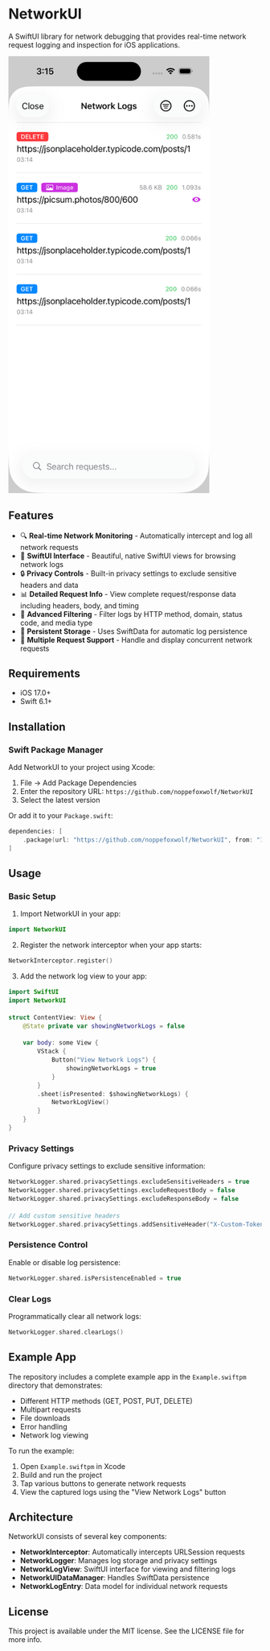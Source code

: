 # NetworkUI

A SwiftUI library for network debugging that provides real-time network request logging and inspection for iOS applications.

<img src=".github/example.png" width="400" alt="NetworkUI Example">

## Features

- 🔍 **Real-time Network Monitoring** - Automatically intercept and log all network requests
- 📱 **SwiftUI Interface** - Beautiful, native SwiftUI views for browsing network logs
- 🔒 **Privacy Controls** - Built-in privacy settings to exclude sensitive headers and data
- 📊 **Detailed Request Info** - View complete request/response data including headers, body, and timing
- 🎯 **Advanced Filtering** - Filter logs by HTTP method, domain, status code, and media type
- 💾 **Persistent Storage** - Uses SwiftData for automatic log persistence
- 🔄 **Multiple Request Support** - Handle and display concurrent network requests

## Requirements

- iOS 17.0+
- Swift 6.1+

## Installation

### Swift Package Manager

Add NetworkUI to your project using Xcode:

1. File → Add Package Dependencies
2. Enter the repository URL: `https://github.com/noppefoxwolf/NetworkUI`
3. Select the latest version

Or add it to your `Package.swift`:

```swift
dependencies: [
    .package(url: "https://github.com/noppefoxwolf/NetworkUI", from: "1.0.0")
]
```

## Usage

### Basic Setup

1. Import NetworkUI in your app:

```swift
import NetworkUI
```

2. Register the network interceptor when your app starts:

```swift
NetworkInterceptor.register()
```

3. Add the network log view to your app:

```swift
import SwiftUI
import NetworkUI

struct ContentView: View {
    @State private var showingNetworkLogs = false
    
    var body: some View {
        VStack {
            Button("View Network Logs") {
                showingNetworkLogs = true
            }
        }
        .sheet(isPresented: $showingNetworkLogs) {
            NetworkLogView()
        }
    }
}
```

### Privacy Settings

Configure privacy settings to exclude sensitive information:

```swift
NetworkLogger.shared.privacySettings.excludeSensitiveHeaders = true
NetworkLogger.shared.privacySettings.excludeRequestBody = false
NetworkLogger.shared.privacySettings.excludeResponseBody = false

// Add custom sensitive headers
NetworkLogger.shared.privacySettings.addSensitiveHeader("X-Custom-Token")
```

### Persistence Control

Enable or disable log persistence:

```swift
NetworkLogger.shared.isPersistenceEnabled = true
```

### Clear Logs

Programmatically clear all network logs:

```swift
NetworkLogger.shared.clearLogs()
```

## Example App

The repository includes a complete example app in the `Example.swiftpm` directory that demonstrates:

- Different HTTP methods (GET, POST, PUT, DELETE)
- Multipart requests
- File downloads
- Error handling
- Network log viewing

To run the example:

1. Open `Example.swiftpm` in Xcode
2. Build and run the project
3. Tap various buttons to generate network requests
4. View the captured logs using the "View Network Logs" button

## Architecture

NetworkUI consists of several key components:

- **NetworkInterceptor**: Automatically intercepts URLSession requests
- **NetworkLogger**: Manages log storage and privacy settings
- **NetworkLogView**: SwiftUI interface for viewing and filtering logs
- **NetworkUIDataManager**: Handles SwiftData persistence
- **NetworkLogEntry**: Data model for individual network requests

## License

This project is available under the MIT license. See the LICENSE file for more info.